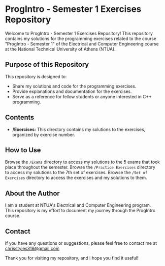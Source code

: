 # ProgIntro - Semester 1 Exercises Repository

Welcome to ProgIntro - Semester 1 Exercises Repository! This repository contains my solutions for the programming exercises related to the course "ProgIntro - Semester 1" of the Electrical and Computer Engineering course at the National Technical University of Athens (NTUA).

## Purpose of this Repository

This repository is designed to:

- Share my solutions and code for the programming exercises.
- Provide explanations and documentation for the exercises.
- Serve as a reference for fellow students or anyone interested in C++ programming.

## Contents

- **/Exercises:** This directory contains my solutions to the exercises, organized by exercise number.

## How to Use

Browse the `/Exams` directory to access my solutions to the 5 exams that took place throughout the semester.
Browse the `/Practice Exercises` directory to access my solutions to the 7th set of exercises.
Browse the `/Set of Exercises` directory to access the exercises and my solutions to them.

## About the Author

I am a student at NTUA's Electrical and Computer Engineering program.
This repository is my effort to document my journey through the ProgIntro course.

## Contact

If you have any questions or suggestions, please feel free to contact me at chrisstyles318@gmail.com

Thank you for visiting my repository, and I hope you find it useful!
